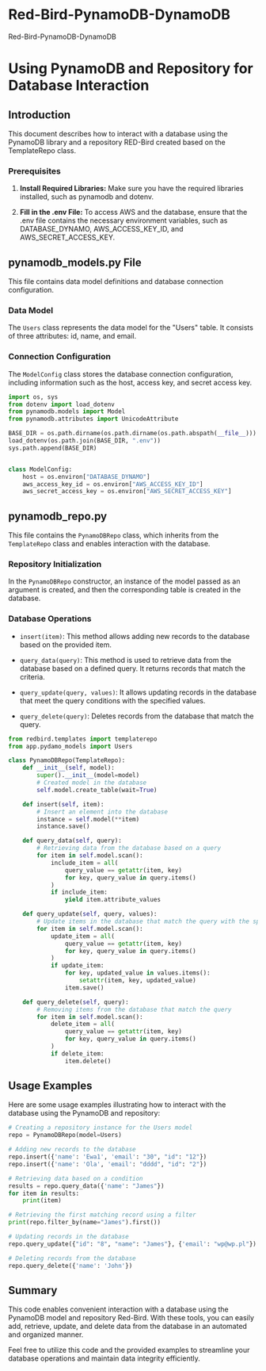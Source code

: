 # Red-Bird-PynamoDB-DynamoDB
Red-Bird-PynamoDB-DynamoDB

# Using PynamoDB and Repository for Database Interaction

## Introduction

This document describes how to interact with a database using the PynamoDB library and a repository RED-Bird created based on the TemplateRepo class.

### Prerequisites

1. **Install Required Libraries:** Make sure you have the required libraries installed, such as pynamodb and dotenv.

2. **Fill in the .env File:** To access AWS and the database, ensure that the .env file contains the necessary environment variables, such as DATABASE_DYNAMO, AWS_ACCESS_KEY_ID, and AWS_SECRET_ACCESS_KEY.

## pynamodb_models.py File

This file contains data model definitions and database connection configuration.

### Data Model

The `Users` class represents the data model for the "Users" table. It consists of three attributes: id, name, and email.

### Connection Configuration

The `ModelConfig` class stores the database connection configuration, including information such as the host, access key, and secret access key.

```python
import os, sys
from dotenv import load_dotenv
from pynamodb.models import Model
from pynamodb.attributes import UnicodeAttribute

BASE_DIR = os.path.dirname(os.path.dirname(os.path.abspath(__file__)))
load_dotenv(os.path.join(BASE_DIR, ".env"))
sys.path.append(BASE_DIR)


class ModelConfig:
    host = os.environ["DATABASE_DYNAMO"]
    aws_access_key_id = os.environ["AWS_ACCESS_KEY_ID"]
    aws_secret_access_key = os.environ["AWS_SECRET_ACCESS_KEY"]


```

## pynamodb_repo.py

This file contains the `PynamoDBRepo` class, which inherits from the `TemplateRepo` class and enables interaction with the database.

### Repository Initialization

In the `PynamoDBRepo` constructor, an instance of the model passed as an argument is created, and then the corresponding table is created in the database.

### Database Operations

- `insert(item)`: This method allows adding new records to the database based on the provided item.

- `query_data(query)`: This method is used to retrieve data from the database based on a defined query. It returns records that match the criteria.

- `query_update(query, values)`: It allows updating records in the database that meet the query conditions with the specified values.

- `query_delete(query)`: Deletes records from the database that match the query.

```python
from redbird.templates import templaterepo
from app.pydamo_models import Users

class PynamoDBRepo(TemplateRepo):
    def __init__(self, model):
        super().__init__(model=model)
        # Created model in the database
        self.model.create_table(wait=True)

    def insert(self, item):
        # Insert an element into the database
        instance = self.model(**item)
        instance.save()

    def query_data(self, query):
        # Retrieving data from the database based on a query
        for item in self.model.scan():
            include_item = all(
                query_value == getattr(item, key)
                for key, query_value in query.items()
            )
            if include_item:
                yield item.attribute_values

    def query_update(self, query, values):
        # Update items in the database that match the query with the specified values
        for item in self.model.scan():
            update_item = all(
                query_value == getattr(item, key)
                for key, query_value in query.items()
            )
            if update_item:
                for key, updated_value in values.items():
                    setattr(item, key, updated_value)
                item.save()

    def query_delete(self, query):
        # Removing items from the database that match the query
        for item in self.model.scan():
            delete_item = all(
                query_value == getattr(item, key)
                for key, query_value in query.items()
            )
            if delete_item:
                item.delete()
```

## Usage Examples

Here are some usage examples illustrating how to interact with the database using the PynamoDB and repository:

```python
# Creating a repository instance for the Users model
repo = PynamoDBRepo(model=Users)

# Adding new records to the database
repo.insert({'name': 'Ewa1', 'email': "30", "id": "12"})
repo.insert({'name': 'Ola', 'email': "dddd", "id": "2"})

# Retrieving data based on a condition
results = repo.query_data({'name': "James"})
for item in results:
    print(item)

# Retrieving the first matching record using a filter
print(repo.filter_by(name="James").first())

# Updating records in the database
repo.query_update({"id": "8", "name": "James"}, {'email': "wp@wp.pl"})

# Deleting records from the database
repo.query_delete({'name': 'John'})

```

## Summary

This code enables convenient interaction with a database using the PynamoDB model and repository Red-Bird. With these tools, you can easily add, retrieve, update, and delete data from the database in an automated and organized manner.

Feel free to utilize this code and the provided examples to streamline your database operations and maintain data integrity efficiently.
